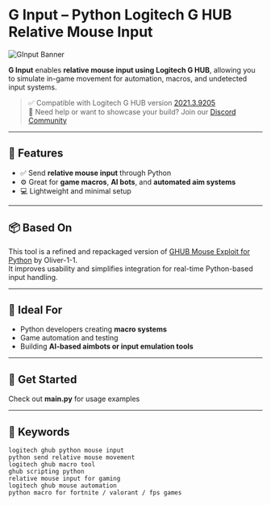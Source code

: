 # G Input – Python Logitech G HUB Relative Mouse Input

![GInput Banner](https://github.com/user-attachments/assets/46096aa3-13b6-49ca-8162-4ab4e1a2da2a)

**G Input** enables **relative mouse input using Logitech G HUB**, allowing you to simulate in-game movement for automation, macros, and undetected input systems.

> ✅ Compatible with Logitech G HUB version [2021.3.9205](https://download01.logi.com/web/ftp/pub/techsupport/gaming/lghub_installer_2021.3.5164.exe)  
> 💬 Need help or want to showcase your build? Join our [Discord Community](https://discord.gg/WuVBhrpYrS)

---

## 🔧 Features

- ✅ Send **relative mouse input** through Python  
- ⚙️ Great for **game macros**, **AI bots**, and **automated aim systems**  
- 💻 Lightweight and minimal setup

---

## 📦 Based On

This tool is a refined and repackaged version of [GHUB Mouse Exploit for Python](https://github.com/Oliver-1-1/GHUB-Mouse-exploit-Python) by Oliver-1-1.  
It improves usability and simplifies integration for real-time Python-based input handling.

---

## 🧠 Ideal For

- Python developers creating **macro systems**  
- Game automation and testing  
- Building **AI-based aimbots or input emulation tools**  

---

## 🚀 Get Started

Check out **main.py** for usage examples

---

## 🔗 Keywords

```
logitech ghub python mouse input
python send relative mouse movement
logitech ghub macro tool
ghub scripting python
relative mouse input for gaming
logitech ghub mouse automation
python macro for fortnite / valorant / fps games
```
